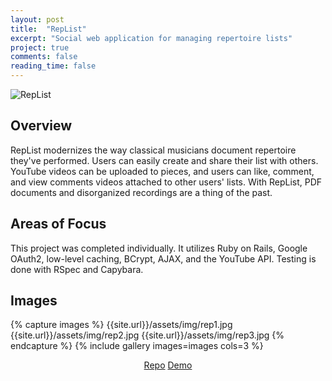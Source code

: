```yaml
---
layout: post
title:  "RepList"
excerpt: "Social web application for managing repertoire lists"
project: true
comments: false
reading_time: false
---
```


![RepList]({{site.url}}/assets/img/replist.png)    

## Overview

 RepList modernizes the way classical musicians document repertoire they've performed. Users can easily create and share their list with others. YouTube videos can be uploaded to pieces, and users can like, comment, and view comments videos attached to other users' lists. With RepList, PDF documents and disorganized recordings are a thing of the past.

## Areas of Focus

This project was completed individually. It utilizes Ruby on Rails, Google OAuth2, low-level caching, BCrypt, AJAX, and the YouTube API. Testing is done with RSpec and Capybara.

## Images

{% capture images %}
	{{site.url}}/assets/img/rep1.jpg
	{{site.url}}/assets/img/rep2.jpg
	{{site.url}}/assets/img/rep3.jpg
{% endcapture %}
{% include gallery images=images cols=3 %}

<center> <a href="https://github.com/bradgreen3/replist" class="btn btn-warning">Repo</a>
<a href="https://replist.herokuapp.com" class="btn btn-warning">Demo</a> </center>
